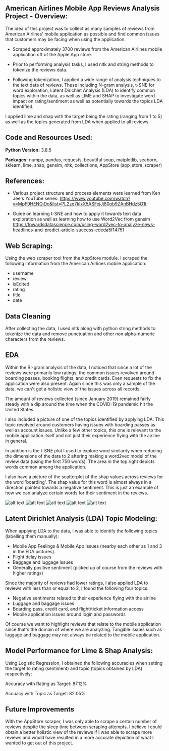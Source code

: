 ## American Airlines Mobile App Reviews Analysis Project - Overview:
The idea of this project was to collect as many samples of reviews from American Airlines' mobile application as possible and find common issues that customers may be facing when using the application.

* Scraped approximately 3700 reviews from the American Airlines mobile application off of the Apple App store. 

* Prior to performing analysis tasks, I used nltk and string methods to tokenize the reviews data.

* Following tokenization, I applied a wide range of analysis techniques to the text data of reviews. These including N-gram analysis, t-SNE for word exploration, Latent Dirichlet Analysis (LDA) to identify common topics within the data, as well as LIME and SHAP to investigate word impact on rating/sentiment as well as potentially towards the topics LDA identified.

I applied lime and shap with the target being the rating (ranging from 1 to 5) as well as the topics generated from LDA when applied to all reviews.

## Code and Resources Used:

**Python Version:** 3.8.5

**Packages:** numpy, pandas, requests, beautiful soup, matplotlib, seaborn, sklearn, lime, shap, gensim, nltk, collections, AppStore (app_store_scraper)

## References:

* Various project structure and process elements were learned from Ken Jee's YouTube series: 
https://www.youtube.com/watch?v=MpF9HENQjDo&list=PL2zq7klxX5ASFejJj80ob9ZAnBHdz5O1t

* Guide on learning t-SNE and how to apply it towards text data exploration as well as learning how to use Word2Vec from gensim
https://towardsdatascience.com/using-word2vec-to-analyze-news-headlines-and-predict-article-success-cdeda5f14751

## Web Scraping:

Using the web scraper tool from the AppStore module. I scraped the following information from the American Airlines mobile application:

*   username
*   review
*   isEdited
*   rating
*   title
*   date

## Data Cleaning

After collecting the data, I used nltk along with python string methods to tokenize the data and remove punctuation and other non alpha-numeric characters from the reviews.

## EDA
Within the BI-gram analysis of the data, I noticed that since a lot of the reviews were primarily low ratings, the common issues revolved around boarding passes, booking flights, and credit cards. Even requests to fix the application were also present. Again since this was only a sample of the data, we can't get a holistic view of the issues across all records.

The amount of reviews collected (since January 2019) remained fairly steady with a dip around the time when the COVID-19 pandemic hit the United States.

I also included a picture of one of the topics identified by applying LDA. This topic revolved around customers having issues with boarding passes as well as account issues. Unlike a few other topics, this one is relevant to the mobile application itself and not just their experience flying with the airline in general.

In addition is the t-SNE plot I used to explore word similarity when reducing the dimensions of the data to 2 aftering making a word2vec model of the review data (using the first 750 words). The area in the top right depicts words common among the application.

I also have a picture of the scatterplot of the shap values across reviews for the word 'boarding'. The shap value for this word is almost always in a direction pointed towards a negative sentiment. This is just an example of how we can analyze certain words for their sentiment in the reviews.

![alt text](https://github.com/elayer/American-Airlines-Mobile-App-Reviews-Analysis/blob/main/aareviews_bigrams.png "Bi-gram Analysis")
![alt text](https://github.com/elayer/American-Airlines-Mobile-App-Reviews-Analysis/blob/main/reviews_over_time.png "Reviews over Time")
![alt text](https://github.com/elayer/American-Airlines-Mobile-App-Reviews-Analysis/blob/main/aareviews_topics.png "LDA Topics")
![alt text](https://github.com/elayer/American-Airlines-Mobile-App-Reviews-Analysis/blob/main/tsne_plot.png "t-SNE plot")
![alt text](https://github.com/elayer/American-Airlines-Mobile-App-Reviews-Analysis/blob/main/boarding_analysis.png "Boarding Picture Example")

## Latent Dirichlet Analysis (LDA) Topic Modeling:
When applying LDA to the data, I was able to identify the following topics (labelling them manually):
* Mobile App Feelings & Mobile App Issues (nearby each other as 1 and 3 in the EDA pictures). 
* Flight delay issues
* Baggage and luggage issues
* Generally positive sentiment (picked up of course from the reviews with higher ratings)

Since the majority of reviews had lower ratings, I also applied LDA to reviews with less than or equal to 2, I found the following four topics:
* Negative sentiments related to their experience flying with the airline
* Luggage and baggage issues
* Boarding pass, credit card, and flight/ticket information access 
* Mobile application issues around login and passwords

Of course we want to highlight reviews that relate to the mobile application since that's the domain of where we are analyzing. Tangible issues such as luggage and baggage may not always be related to the mobile application.

## Model Performance for Lime & Shap Analysis:
Using Logistic Regression, I obtained the following accuracies when setting the target to rating (sentiment) and topic (topics obtained by LDA) respectively:

Accuracy with Rating as Target: 87.12%

Accuacy with Topic as Target: 82.05%

## Future Improvements
With the AppStore scraper, I was only able to scrape a certain number of reviews despite the sleep time between scraping attempts. I believe I could obtain a better holistic view of the reviews if I was able to scrape more reviews and would have resulted in a more accurate depiction of what I wanted to get out of this project.
